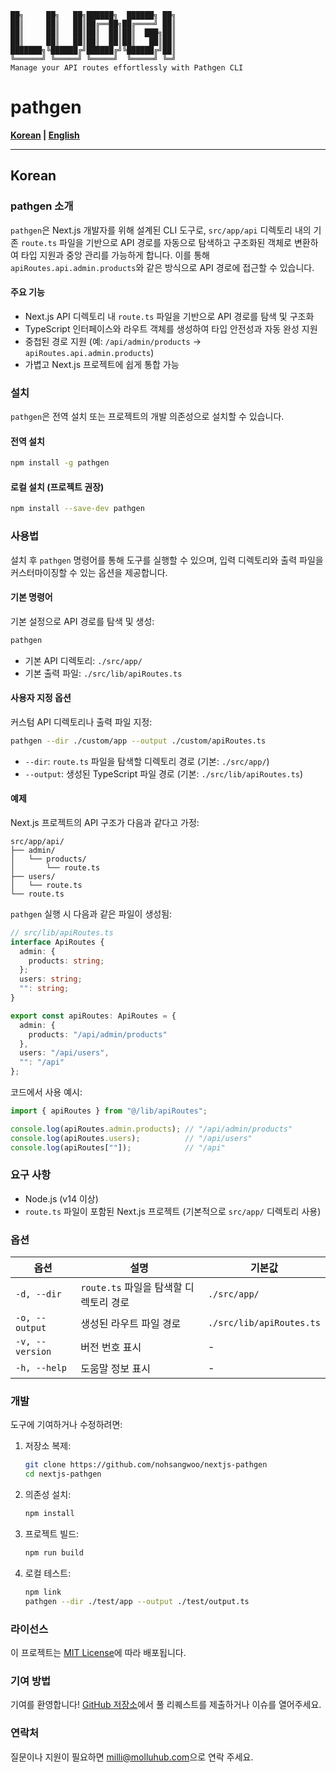 ```
██╗     ██╗   ██╗██████╗  ██████╗ ██╗
██║     ██║   ██║██╔══██╗██╔════╝ ██║
██║     ██║   ██║██║  ██║██║  ███╗██║
██║     ██║   ██║██║  ██║██║   ██║██║
███████╗╚██████╔╝██████╔╝╚██████╔╝██║
╚══════╝ ╚═════╝ ╚═════╝  ╚═════╝ ╚═╝
Manage your API routes effortlessly with Pathgen CLI
```

# pathgen

**[Korean](#korean) | [English](#english)**

---

## Korean

### pathgen 소개

`pathgen`은 Next.js 개발자를 위해 설계된 CLI 도구로, `src/app/api` 디렉토리 내의 기존 `route.ts` 파일을 기반으로 API 경로를 자동으로 탐색하고 구조화된 객체로 변환하여 타입 지원과 중앙 관리를 가능하게 합니다. 이를 통해 `apiRoutes.api.admin.products`와 같은 방식으로 API 경로에 접근할 수 있습니다.

#### 주요 기능
- Next.js API 디렉토리 내 `route.ts` 파일을 기반으로 API 경로를 탐색 및 구조화
- TypeScript 인터페이스와 라우트 객체를 생성하여 타입 안전성과 자동 완성 지원
- 중첩된 경로 지원 (예: `/api/admin/products` → `apiRoutes.api.admin.products`)
- 가볍고 Next.js 프로젝트에 쉽게 통합 가능

### 설치

`pathgen`은 전역 설치 또는 프로젝트의 개발 의존성으로 설치할 수 있습니다.

#### 전역 설치
```bash
npm install -g pathgen
```

#### 로컬 설치 (프로젝트 권장)
```bash
npm install --save-dev pathgen
```

### 사용법

설치 후 `pathgen` 명령어를 통해 도구를 실행할 수 있으며, 입력 디렉토리와 출력 파일을 커스터마이징할 수 있는 옵션을 제공합니다.

#### 기본 명령어
기본 설정으로 API 경로를 탐색 및 생성:
```bash
pathgen
```
- 기본 API 디렉토리: `./src/app/`
- 기본 출력 파일: `./src/lib/apiRoutes.ts`

#### 사용자 지정 옵션
커스텀 API 디렉토리나 출력 파일 지정:
```bash
pathgen --dir ./custom/app --output ./custom/apiRoutes.ts
```
- `--dir`: `route.ts` 파일을 탐색할 디렉토리 경로 (기본: `./src/app/`)
- `--output`: 생성된 TypeScript 파일 경로 (기본: `./src/lib/apiRoutes.ts`)

#### 예제
Next.js 프로젝트의 API 구조가 다음과 같다고 가정:
```
src/app/api/
├── admin/
│   └── products/
│       └── route.ts
├── users/
│   └── route.ts
└── route.ts
```

`pathgen` 실행 시 다음과 같은 파일이 생성됨:
```typescript
// src/lib/apiRoutes.ts
interface ApiRoutes {
  admin: {
    products: string;
  };
  users: string;
  "": string;
}

export const apiRoutes: ApiRoutes = {
  admin: {
    products: "/api/admin/products"
  },
  users: "/api/users",
  "": "/api"
};
```

코드에서 사용 예시:
```typescript
import { apiRoutes } from "@/lib/apiRoutes";

console.log(apiRoutes.admin.products); // "/api/admin/products"
console.log(apiRoutes.users);          // "/api/users"
console.log(apiRoutes[""]);            // "/api"
```

### 요구 사항
- Node.js (v14 이상)
- `route.ts` 파일이 포함된 Next.js 프로젝트 (기본적으로 `src/app/` 디렉토리 사용)

### 옵션
| 옵션          | 설명                              | 기본값                 |
|---------------|-----------------------------------|-----------------------|
| `-d, --dir`   | `route.ts` 파일을 탐색할 디렉토리 경로 | `./src/app/`          |
| `-o, --output`| 생성된 라우트 파일 경로           | `./src/lib/apiRoutes.ts` |
| `-v, --version`| 버전 번호 표시                  | -                     |
| `-h, --help`   | 도움말 정보 표시                | -                     |

### 개발

도구에 기여하거나 수정하려면:

1. 저장소 복제:
   ```bash
   git clone https://github.com/nohsangwoo/nextjs-pathgen
   cd nextjs-pathgen
   ```

2. 의존성 설치:
   ```bash
   npm install
   ```

3. 프로젝트 빌드:
   ```bash
   npm run build
   ```

4. 로컬 테스트:
   ```bash
   npm link
   pathgen --dir ./test/app --output ./test/output.ts
   ```

### 라이선스

이 프로젝트는 [MIT License](LICENSE)에 따라 배포됩니다.

### 기여 방법

기여를 환영합니다! [GitHub 저장소](https://github.com/nohsangwoo/nextjs-pathgen)에서 풀 리퀘스트를 제출하거나 이슈를 열어주세요.

### 연락처

질문이나 지원이 필요하면 [milli@molluhub.com](mailto:milli@molluhub.com)으로 연락 주세요.



